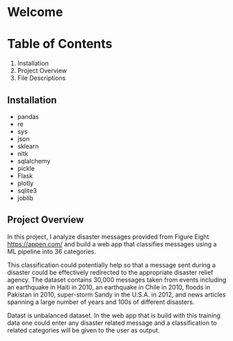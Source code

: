 # Welcome
# Table of Contents
  1. Installation
  2. Project Overview
  3. File Descriptions

## Installation

  - pandas
  - re
  - sys
  - json
  - sklearn
  - nltk
  - sqlalchemy
  - pickle
  - Flask
  - plotly
  - sqlite3
  - joblib
## Project Overview

In this project, I analyze disaster messages provided from Figure Eight https://appen.com/ and build a web app that classifies messages using a ML pipeline into 36 categories.

This classification could potentially help so that a message sent during a disaster could be effectively redirected to the appropriate disaster relief agency. The dataset contains 30,000 messages taken from events including an earthquake in Haiti in 2010, an earthquake in Chile in 2010, floods in Pakistan in 2010, super-storm Sandy in the U.S.A. in 2012, and news articles spanning a large number of years and 100s of different disasters.

Datast is unbalanced dataset. In the web app that is build with this training data one could enter any disaster related message and a classification to related categories will be given to the user as output.



